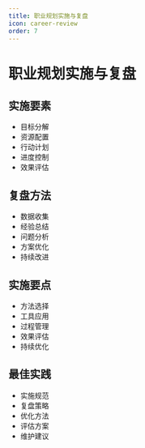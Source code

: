 ```yaml
---
title: 职业规划实施与复盘
icon: career-review
order: 7
---
```


# 职业规划实施与复盘

## 实施要素
- 目标分解
- 资源配置
- 行动计划
- 进度控制
- 效果评估

## 复盘方法
- 数据收集
- 经验总结
- 问题分析
- 方案优化
- 持续改进

## 实施要点
- 方法选择
- 工具应用
- 过程管理
- 效果评估
- 持续优化

## 最佳实践
- 实施规范
- 复盘策略
- 优化方法
- 评估方案
- 维护建议

